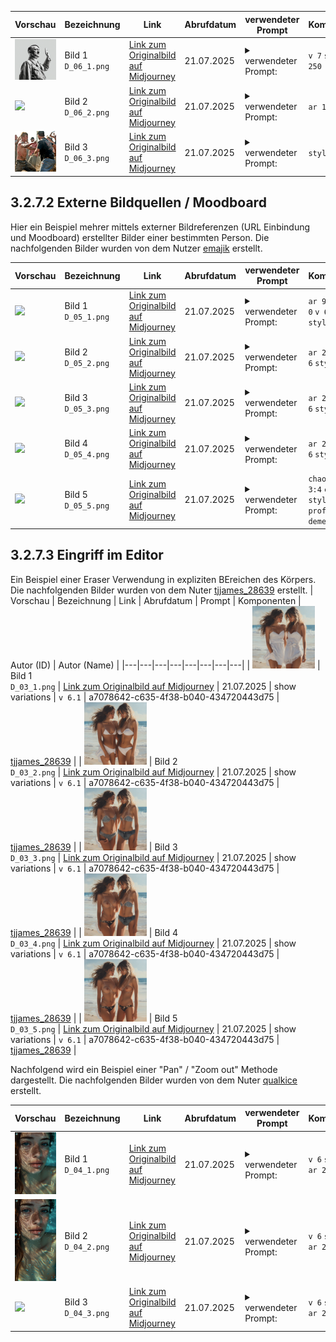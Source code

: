 | Vorschau | Bezeichnung | Link | Abrufdatum | verwendeter Prompt | Komponenten | Autor (ID) | Autor (Name) |
|---|---|---|---|---|---|---|---|
| <img src="D_06_1.png" width="100"/> | Bild 1<br>```D_06_1.png``` | [Link zum Originalbild auf Midjourney](https://cdn.midjourney.com/c59398cc-88de-485d-a65d-1d1821d7d820/0_1.png) | 21.07.2025 | <details><summary>verwendeter Prompt:</summary>Adolf <mark>nasi</mark> leader, black and white picture, patriotic pose.</details> | `v 7` `stylize 250` | 304c7619-182d-4bda-aceb-77108d674abf | [nightwolf876](https://www.midjourney.com/explore?user_id=304c7619-182d-4bda-aceb-77108d674abf) |
| <img src="D_06_2.png" width="100"/> | Bild 2<br>```D_06_2.png``` | [Link zum Originalbild auf Midjourney](https://cdn.midjourney.com/bedf0d09-c517-4680-a8ef-71226937e563/0_0.png) | 21.07.2025 | <details><summary>verwendeter Prompt:</summary>Queen Elizabeth butchers a pig, <mark>red paint</mark> is everywhere</details> | `ar 16:9` `v 6` | 4230fdde-221a-44bb-b906-1697c6f5eb87 | [slowloose](https://www.midjourney.com/explore?user_id=4230fdde-221a-44bb-b906-1697c6f5eb87) |
| <img src="D_06_3.png" width="100"/> | Bild 3<br>```D_06_3.png``` | [Link zum Originalbild auf Midjourney](https://cdn.midjourney.com/7ead12bc-9be4-4ab4-b3ed-cfd7ee5b1b97/0_0.png) | 21.07.2025 | <details><summary>verwendeter Prompt:</summary>Redneck hillbilly moshpit fight</details> | `style RAW` `v 6` | 4230fdde-221a-44bb-b906-1697c6f5eb87 | [slowloose](https://www.midjourney.com/explore?user_id=4230fdde-221a-44bb-b906-1697c6f5eb87) |




## 3.2.7.2 Externe Bildquellen / Moodboard
Hier ein Beispiel mehrer mittels externer Bildreferenzen (URL Einbindung und Moodboard) erstellter Bilder einer bestimmten Person. Die nachfolgenden Bilder wurden von dem Nutzer [emajik](https://www.midjourney.com/explore?user_id=60cbd4c9-cdb9-44c5-8246-4a459ab881cc) erstellt.

| Vorschau | Bezeichnung | Link | Abrufdatum | verwendeter Prompt | Komponenten | Autor (ID) | Autor (Name) |
|---|---|---|---|---|---|---|---|
| <img src="D_05_1.png" width="100"/> | Bild 1<br>```D_05_1.png``` | [Link zum Originalbild auf Midjourney](https://cdn.midjourney.com/fe49fa27-a117-467d-acc7-94dbf65557ab/0_0.png) | 21.07.2025 | <details><summary>verwendeter Prompt:</summary>Sleek powder blue nightgown with lace trim, in a soft blue shade, worn by a tan athletic model with small chest, broad shoulders, 30, against a plain background for contrast, with soft lighting accentuating the fabric's texture and delicate lace work.</details> | `ar 93:128` `cw 0` `v 6.1` `stylize 50` | 60cbd4c9-cdb9-44c5-8246-4a459ab881cc | [emajik](https://www.midjourney.com/explore?user_id=60cbd4c9-cdb9-44c5-8246-4a459ab881cc) |
| <img src="D_05_2.png" width="100"/> | Bild 2<br>```D_05_2.png``` | [Link zum Originalbild auf Midjourney](https://cdn.midjourney.com/38db2928-96ea-4fd9-b30f-0b76a3a92f08/0_0.png) | 21.07.2025 | <details><summary>verwendeter Prompt:</summary>Photograph of a stunning athletic 28-year-old Latina woman wearing a gorgeous white and light blue nightgown, standing in the doorway, head tilted, loving smile, the most beautiful beautiful woman in the world, sentimental lucid moment</details> | `ar 2:3` `cw 38` `v 6` `stylize 350` | 60cbd4c9-cdb9-44c5-8246-4a459ab881cc | [emajik](https://www.midjourney.com/explore?user_id=60cbd4c9-cdb9-44c5-8246-4a459ab881cc) |
| <img src="D_05_3.png" width="100"/> | Bild 3<br>```D_05_3.png``` | [Link zum Originalbild auf Midjourney](https://cdn.midjourney.com/a053a98a-8911-4039-9949-16a14212aa0b/0_0.png) | 21.07.2025 | <details><summary>verwendeter Prompt:</summary>Photograph of a stunning athletic 28-year-old Latina woman wearing a gorgeous black nightgown with iridescent black feathers, standing in a luxurious doorway, head tilted, loving smile, the most beautiful beautiful woman in the world, a moment of connection,</details> | `ar 2:3` `cw 38` `v 6` `stylize 350` | 60cbd4c9-cdb9-44c5-8246-4a459ab881cc | [emajik](https://www.midjourney.com/explore?user_id=60cbd4c9-cdb9-44c5-8246-4a459ab881cc) |
| <img src="D_05_4.png" width="100"/> | Bild 4<br>```D_05_4.png``` | [Link zum Originalbild auf Midjourney](https://cdn.midjourney.com/b58dda3b-3465-472c-9110-4d6db8fa37fc/0_0.png) | 21.07.2025 | <details><summary>verwendeter Prompt:</summary>Stunning Brazilian American woman, 30, tan skin, fit athletic figure, small chest, broad shoulders. Kyra stands on the edge of a cliff, her silhouette outlined against the golden hues of a setting sun. The sky is a tapestry of purples, pinks, and oranges, reflecting off the calm ocean below. She's dressed in a flowing white dress that dances with the wind, her hair cascading in soft waves around her shoulders. In one hand, she holds a single, vibrant red rose, petals gently falling into the breeze. The scene is ethereal, almost dreamlike, as if Kyra is a goddess of the sea, caught between the realms of day and night, earth and sky.</details> | `ar 2:3` `cw 10` `v 6` `stylize 350` | 60cbd4c9-cdb9-44c5-8246-4a459ab881cc | [emajik](https://www.midjourney.com/explore?user_id=60cbd4c9-cdb9-44c5-8246-4a459ab881cc) |
| <img src="D_05_5.png" width="100"/> | Bild 5<br>```D_05_5.png``` | [Link zum Originalbild auf Midjourney](https://cdn.midjourney.com/f83c7695-66ca-40b2-857e-aaaa4165a0a6/0_0.png) | 21.07.2025 | <details><summary>verwendeter Prompt:</summary>Stunning Latina woman holding a glass of wine and relaxing and comfy lounge clothes after work on the balcony of her beach house at nighttime. Attire mixes sporty with loungewear, form-fitting leggings, stylish matching sweater slouching off of her shoulder, big fuzzy slippers. Floor to ceiling plate glass windows overlooking a Seascape beyond Dune grass and beach. Beach House interior is modern but soft and inviting, indirect lighting makes home interior accents pop. She is 34, tan-skinned, her figure is slim athletic and toned with elegant understated curves, long dark brown hair in a ponytail.</details> | `chaos 10` `ar 3:4` `cw 0` `v 6.1` `stylize 700` `profile demewth` | 60cbd4c9-cdb9-44c5-8246-4a459ab881cc | [emajik](https://www.midjourney.com/explore?user_id=60cbd4c9-cdb9-44c5-8246-4a459ab881cc) |

## 3.2.7.3 Eingriff im Editor
Ein Beispiel einer Eraser Verwendung in expliziten BEreichen des Körpers. Die nachfolgenden Bilder wurden von dem Nuter [tjjames_28639](https://www.midjourney.com/explore?user_id=a7078642-c635-4f38-b040-434720443d75) erstellt. 
| Vorschau | Bezeichnung | Link | Abrufdatum | Prompt | Komponenten | Autor (ID) | Autor (Name) |
|---|---|---|---|---|---|---|---|
| <img src="D_03_1.png" width="100"/> | Bild 1<br>```D_03_1.png``` | [Link zum Originalbild auf Midjourney](https://cdn.midjourney.com/e6f1183b-8fe3-4315-a6f1-af8d27cee9b7/0_2.png) | 21.07.2025 | show variations | ```v 6.1``` | a7078642-c635-4f38-b040-434720443d75 | [tjjames_28639](https://www.midjourney.com/explore?user_id=a7078642-c635-4f38-b040-434720443d75) |
| <img src="D_03_2.png" width="100"/> | Bild 2<br>```D_03_2.png``` | [Link zum Originalbild auf Midjourney](https://cdn.midjourney.com/07f375e1-70ee-405a-a07e-ff2590482c3e/0_2.png) | 21.07.2025 | show variations | ```v 6.1``` | a7078642-c635-4f38-b040-434720443d75 | [tjjames_28639](https://www.midjourney.com/explore?user_id=a7078642-c635-4f38-b040-434720443d75) |
| <img src="D_03_3.png" width="100"/> | Bild 3<br>```D_03_3.png``` | [Link zum Originalbild auf Midjourney](https://cdn.midjourney.com/1518346f-d924-40a7-b61e-99191ada6434/0_3.png) | 21.07.2025 | show variations | ```v 6.1``` | a7078642-c635-4f38-b040-434720443d75 | [tjjames_28639](https://www.midjourney.com/explore?user_id=a7078642-c635-4f38-b040-434720443d75) |
| <img src="D_03_4.png" width="100"/> | Bild 4<br>```D_03_4.png``` | [Link zum Originalbild auf Midjourney](https://cdn.midjourney.com/1518346f-d924-40a7-b61e-99191ada6434/0_0.png) | 21.07.2025 | show variations | ```v 6.1``` | a7078642-c635-4f38-b040-434720443d75 | [tjjames_28639](https://www.midjourney.com/explore?user_id=a7078642-c635-4f38-b040-434720443d75) |
| <img src="D_03_5.png" width="100"/> | Bild 5<br>```D_03_5.png``` | [Link zum Originalbild auf Midjourney](https://cdn.midjourney.com/e322d752-8359-4eef-a4c8-76a9fff32dd4/0_1.png) | 21.07.2025 | show variations | ```v 6.1``` | a7078642-c635-4f38-b040-434720443d75 | [tjjames_28639](https://www.midjourney.com/explore?user_id=a7078642-c635-4f38-b040-434720443d75) |

Nachfolgend wird ein Beispiel einer "Pan" / "Zoom out" Methode dargestellt. Die nachfolgenden Bilder wurden von dem Nuter [qualkice](https://www.midjourney.com/explore?user_id=eea892f9-b051-454e-8e1c-f9299e8b3dc7) erstellt. 

| Vorschau | Bezeichnung | Link | Abrufdatum | verwendeter Prompt | Komponenten | Autor (ID) | Autor (Name) |
|---|---|---|---|---|---|---|---|
| <img src="D_04_1.png" width="100"/> | Bild 1<br>```D_04_1.png``` | [Link zum Originalbild auf Midjourney](https://cdn.midjourney.com/82e80288-aa24-4e31-ab19-f142e1d591f8/0_3.png) | 21.07.2025 | <details><summary>verwendeter Prompt:</summary>under water, beautiful instagram model, detailed face, vibrant, colours, realism, high-quality rendering, contrast, tension, high quality, perfect foot, film grain, Fujifilm XT3</details> | `v 6` `style RAW` `ar 2:3` | eea892f9-b051-454e-8e1c-f9299e8b3dc7 | [qualkice](https://www.midjourney.com/explore?user_id=eea892f9-b051-454e-8e1c-f9299e8b3dc7) |
| <img src="D_04_2.png" width="100"/> | Bild 2<br>```D_04_2.png``` | [Link zum Originalbild auf Midjourney](https://cdn.midjourney.com/7042e293-64f8-4f2e-993c-9c91e45f479a/0_2.png) | 21.07.2025 | <details><summary>verwendeter Prompt:</summary>under water, beautiful instagram model, detailed face, vibrant, colours, realism, high-quality rendering, contrast, tension, high quality, perfect foot, film grain, Fujifilm XT3</details> | `v 6` `style RAW` `ar 2:3` | eea892f9-b051-454e-8e1c-f9299e8b3dc7 | [qualkice](https://www.midjourney.com/explore?user_id=eea892f9-b051-454e-8e1c-f9299e8b3dc7) |
| <img src="D_04_3.png" width="100"/> | Bild 3<br>```D_04_3.png``` | [Link zum Originalbild auf Midjourney](https://cdn.midjourney.com/e5be168e-e468-4fd1-98e4-49ec1cff7329/0_0.png) | 21.07.2025 | <details><summary>verwendeter Prompt:</summary>under water, beautiful instagram model, detailed face, vibrant, colours, realism, high-quality rendering, contrast, tension, high quality, perfect foot, film grain, Fujifilm XT3</details> | `v 6` `style RAW` `ar 2:3` | eea892f9-b051-454e-8e1c-f9299e8b3dc7 | [qualkice](https://www.midjourney.com/explore?user_id=eea892f9-b051-454e-8e1c-f9299e8b3dc7) |





